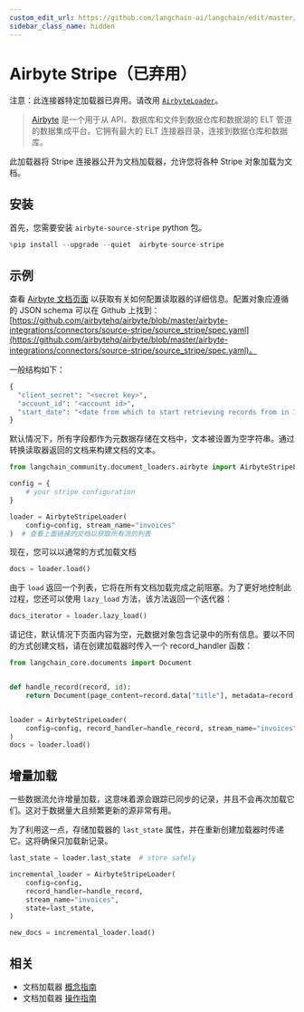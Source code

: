 ```yaml
---
custom_edit_url: https://github.com/langchain-ai/langchain/edit/master/docs/docs/integrations/document_loaders/airbyte_stripe.ipynb
sidebar_class_name: hidden
---
```


# Airbyte Stripe（已弃用）

注意：此连接器特定加载器已弃用。请改用 [`AirbyteLoader`](/docs/integrations/document_loaders/airbyte)。

>[Airbyte](https://github.com/airbytehq/airbyte) 是一个用于从 API、数据库和文件到数据仓库和数据湖的 ELT 管道的数据集成平台。它拥有最大的 ELT 连接器目录，连接到数据仓库和数据库。

此加载器将 Stripe 连接器公开为文档加载器，允许您将各种 Stripe 对象加载为文档。

## 安装

首先，您需要安装 `airbyte-source-stripe` python 包。

```python
%pip install --upgrade --quiet  airbyte-source-stripe
```

## 示例

查看 [Airbyte 文档页面](https://docs.airbyte.com/integrations/sources/stripe/) 以获取有关如何配置读取器的详细信息。配置对象应遵循的 JSON schema 可以在 Github 上找到： [https://github.com/airbytehq/airbyte/blob/master/airbyte-integrations/connectors/source-stripe/source_stripe/spec.yaml](https://github.com/airbytehq/airbyte/blob/master/airbyte-integrations/connectors/source-stripe/source_stripe/spec.yaml)。

一般结构如下：
```python
{
  "client_secret": "<secret key>",
  "account_id": "<account id>",
  "start_date": "<date from which to start retrieving records from in ISO format, e.g. 2020-10-20T00:00:00Z>",
}
```

默认情况下，所有字段都作为元数据存储在文档中，文本被设置为空字符串。通过转换读取器返回的文档来构建文档的文本。

```python
from langchain_community.document_loaders.airbyte import AirbyteStripeLoader

config = {
    # your stripe configuration
}

loader = AirbyteStripeLoader(
    config=config, stream_name="invoices"
)  # 查看上面链接的文档以获取所有流的列表
```

现在，您可以以通常的方式加载文档

```python
docs = loader.load()
```

由于 `load` 返回一个列表，它将在所有文档加载完成之前阻塞。为了更好地控制此过程，您还可以使用 `lazy_load` 方法，该方法返回一个迭代器：

```python
docs_iterator = loader.lazy_load()
```

请记住，默认情况下页面内容为空，元数据对象包含记录中的所有信息。要以不同的方式创建文档，请在创建加载器时传入一个 record_handler 函数：

```python
from langchain_core.documents import Document


def handle_record(record, id):
    return Document(page_content=record.data["title"], metadata=record.data)


loader = AirbyteStripeLoader(
    config=config, record_handler=handle_record, stream_name="invoices"
)
docs = loader.load()
```

## 增量加载

一些数据流允许增量加载，这意味着源会跟踪已同步的记录，并且不会再次加载它们。这对于数据量大且频繁更新的源非常有用。

为了利用这一点，存储加载器的 `last_state` 属性，并在重新创建加载器时传递它。这将确保只加载新记录。

```python
last_state = loader.last_state  # store safely

incremental_loader = AirbyteStripeLoader(
    config=config,
    record_handler=handle_record,
    stream_name="invoices",
    state=last_state,
)

new_docs = incremental_loader.load()
```

## 相关

- 文档加载器 [概念指南](/docs/concepts/#document-loaders)
- 文档加载器 [操作指南](/docs/how_to/#document-loaders)